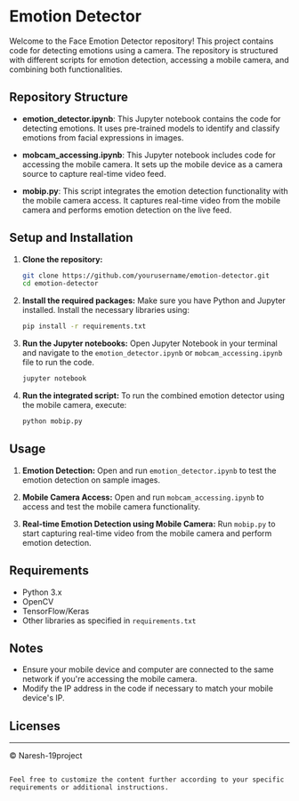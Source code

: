 

# Emotion Detector

Welcome to the Face Emotion Detector repository! This project contains code for detecting emotions using a camera. The repository is structured with different scripts for emotion detection, accessing a mobile camera, and combining both functionalities.

## Repository Structure

- **emotion_detector.ipynb**: This Jupyter notebook contains the code for detecting emotions. It uses pre-trained models to identify and classify emotions from facial expressions in images.

- **mobcam_accessing.ipynb**: This Jupyter notebook includes code for accessing the mobile camera. It sets up the mobile device as a camera source to capture real-time video feed.

- **mobip.py**: This script integrates the emotion detection functionality with the mobile camera access. It captures real-time video from the mobile camera and performs emotion detection on the live feed.

## Setup and Installation

1. **Clone the repository:**
   ```bash
   git clone https://github.com/yourusername/emotion-detector.git
   cd emotion-detector
   ```

2. **Install the required packages:**
   Make sure you have Python and Jupyter installed. Install the necessary libraries using:
   ```bash
   pip install -r requirements.txt
   ```

3. **Run the Jupyter notebooks:**
   Open Jupyter Notebook in your terminal and navigate to the `emotion_detector.ipynb` or `mobcam_accessing.ipynb` file to run the code.
   ```bash
   jupyter notebook
   ```

4. **Run the integrated script:**
   To run the combined emotion detector using the mobile camera, execute:
   ```bash
   python mobip.py
   ```

## Usage

1. **Emotion Detection:**
   Open and run `emotion_detector.ipynb` to test the emotion detection on sample images.

2. **Mobile Camera Access:**
   Open and run `mobcam_accessing.ipynb` to access and test the mobile camera functionality.

3. **Real-time Emotion Detection using Mobile Camera:**
   Run `mobip.py` to start capturing real-time video from the mobile camera and perform emotion detection.

## Requirements

- Python 3.x
- OpenCV
- TensorFlow/Keras
- Other libraries as specified in `requirements.txt`

## Notes

- Ensure your mobile device and computer are connected to the same network if you're accessing the mobile camera.
- Modify the IP address in the code if necessary to match your mobile device's IP.

## Licenses
  

---

  

© Naresh-19project
```

Feel free to customize the content further according to your specific requirements or additional instructions.
